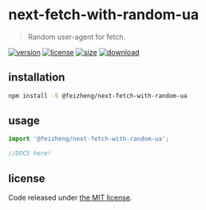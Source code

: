 # next-fetch-with-random-ua
> Random user-agent for fetch.

[![version][version-image]][version-url]
[![license][license-image]][license-url]
[![size][size-image]][size-url]
[![download][download-image]][download-url]

## installation
```bash
npm install -S @feizheng/next-fetch-with-random-ua
```

## usage
```js
import '@feizheng/next-fetch-with-random-ua';

//DOCS here!
```

## license
Code released under [the MIT license](https://github.com/afeiship/next-fetch-with-random-ua/blob/master/LICENSE.txt).

[version-image]: https://img.shields.io/npm/v/@feizheng/next-fetch-with-random-ua
[version-url]: https://npmjs.org/package/@feizheng/next-fetch-with-random-ua

[license-image]: https://img.shields.io/npm/l/@feizheng/next-fetch-with-random-ua
[license-url]: https://github.com/afeiship/next-fetch-with-random-ua/blob/master/LICENSE.txt

[size-image]: https://img.shields.io/bundlephobia/minzip/@feizheng/next-fetch-with-random-ua
[size-url]: https://github.com/afeiship/next-fetch-with-random-ua/blob/master/dist/next-fetch-with-random-ua.min.js

[download-image]: https://img.shields.io/npm/dm/@feizheng/next-fetch-with-random-ua
[download-url]: https://www.npmjs.com/package/@feizheng/next-fetch-with-random-ua
